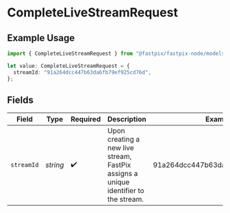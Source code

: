 # CompleteLiveStreamRequest

## Example Usage

```typescript
import { CompleteLiveStreamRequest } from "@fastpix/fastpix-node/models/operations";

let value: CompleteLiveStreamRequest = {
  streamId: "91a264dcc447b63da6fb79ef925cd76d",
};
```

## Fields

| Field                                                                               | Type                                                                                | Required                                                                            | Description                                                                         | Example                                                                             |
| ----------------------------------------------------------------------------------- | ----------------------------------------------------------------------------------- | ----------------------------------------------------------------------------------- | ----------------------------------------------------------------------------------- | ----------------------------------------------------------------------------------- |
| `streamId`                                                                          | *string*                                                                            | :heavy_check_mark:                                                                  | Upon creating a new live stream, FastPix assigns a unique identifier to the stream. | 91a264dcc447b63da6fb79ef925cd76d                                                    |